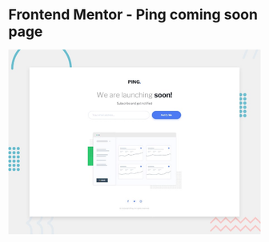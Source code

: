 # Frontend Mentor - Ping coming soon page

![Design preview for the Ping coming soon page coding challenge](./design/desktop-preview.jpg)